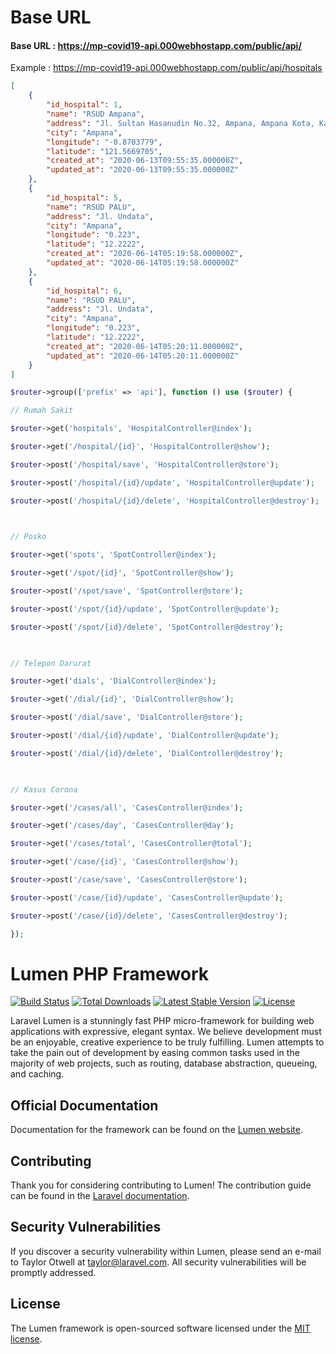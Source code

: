 
# Base URL
#### Base URL : https://mp-covid19-api.000webhostapp.com/public/api/

Example :  https://mp-covid19-api.000webhostapp.com/public/api/hospitals
```json
[
    {
        "id_hospital": 1,
        "name": "RSUD Ampana",
        "address": "Jl. Sultan Hasanudin No.32, Ampana, Ampana Kota, Kabupaten Tojo Una-Una, Sulawesi Tengah 94683",
        "city": "Ampana",
        "longitude": "-0.8703779",
        "latitude": "121.5669705",
        "created_at": "2020-06-13T09:55:35.000000Z",
        "updated_at": "2020-06-13T09:55:35.000000Z"
    },
    {
        "id_hospital": 5,
        "name": "RSUD PALU",
        "address": "Jl. Undata",
        "city": "Ampana",
        "longitude": "0.223",
        "latitude": "12.2222",
        "created_at": "2020-06-14T05:19:58.000000Z",
        "updated_at": "2020-06-14T05:19:58.000000Z"
    },
    {
        "id_hospital": 6,
        "name": "RSUD PALU",
        "address": "Jl. Undata",
        "city": "Ampana",
        "longitude": "0.223",
        "latitude": "12.2222",
        "created_at": "2020-06-14T05:20:11.000000Z",
        "updated_at": "2020-06-14T05:20:11.000000Z"
    }
]
```
```php
$router->group(['prefix' => 'api'], function () use ($router) {

// Rumah Sakit

$router->get('hospitals', 'HospitalController@index');

$router->get('/hospital/{id}', 'HospitalController@show');

$router->post('/hospital/save', 'HospitalController@store');

$router->post('/hospital/{id}/update', 'HospitalController@update');

$router->post('/hospital/{id}/delete', 'HospitalController@destroy');

  

// Posko

$router->get('spots', 'SpotController@index');

$router->get('/spot/{id}', 'SpotController@show');

$router->post('/spot/save', 'SpotController@store');

$router->post('/spot/{id}/update', 'SpotController@update');

$router->post('/spot/{id}/delete', 'SpotController@destroy');

  

// Telepon Darurat

$router->get('dials', 'DialController@index');

$router->get('/dial/{id}', 'DialController@show');

$router->post('/dial/save', 'DialController@store');

$router->post('/dial/{id}/update', 'DialController@update');

$router->post('/dial/{id}/delete', 'DialController@destroy');

  

// Kasus Corona

$router->get('/cases/all', 'CasesController@index');

$router->get('/cases/day', 'CasesController@day');

$router->get('/cases/total', 'CasesController@total');

$router->get('/case/{id}', 'CasesController@show');

$router->post('/case/save', 'CasesController@store');

$router->post('/case/{id}/update', 'CasesController@update');

$router->post('/case/{id}/delete', 'CasesController@destroy');

});
```



# Lumen PHP Framework

[![Build Status](https://travis-ci.org/laravel/lumen-framework.svg)](https://travis-ci.org/laravel/lumen-framework)
[![Total Downloads](https://poser.pugx.org/laravel/lumen-framework/d/total.svg)](https://packagist.org/packages/laravel/lumen-framework)
[![Latest Stable Version](https://poser.pugx.org/laravel/lumen-framework/v/stable.svg)](https://packagist.org/packages/laravel/lumen-framework)
[![License](https://poser.pugx.org/laravel/lumen-framework/license.svg)](https://packagist.org/packages/laravel/lumen-framework)

Laravel Lumen is a stunningly fast PHP micro-framework for building web applications with expressive, elegant syntax. We believe development must be an enjoyable, creative experience to be truly fulfilling. Lumen attempts to take the pain out of development by easing common tasks used in the majority of web projects, such as routing, database abstraction, queueing, and caching.

## Official Documentation

Documentation for the framework can be found on the [Lumen website](https://lumen.laravel.com/docs).

## Contributing

Thank you for considering contributing to Lumen! The contribution guide can be found in the [Laravel documentation](https://laravel.com/docs/contributions).

## Security Vulnerabilities

If you discover a security vulnerability within Lumen, please send an e-mail to Taylor Otwell at taylor@laravel.com. All security vulnerabilities will be promptly addressed.

## License

The Lumen framework is open-sourced software licensed under the [MIT license](https://opensource.org/licenses/MIT).
